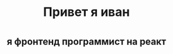 <div id="header" align="center">
   <h1>Привет я иван<h1/>
   <h2>я фронтенд программист на реакт</h2>
</div>
